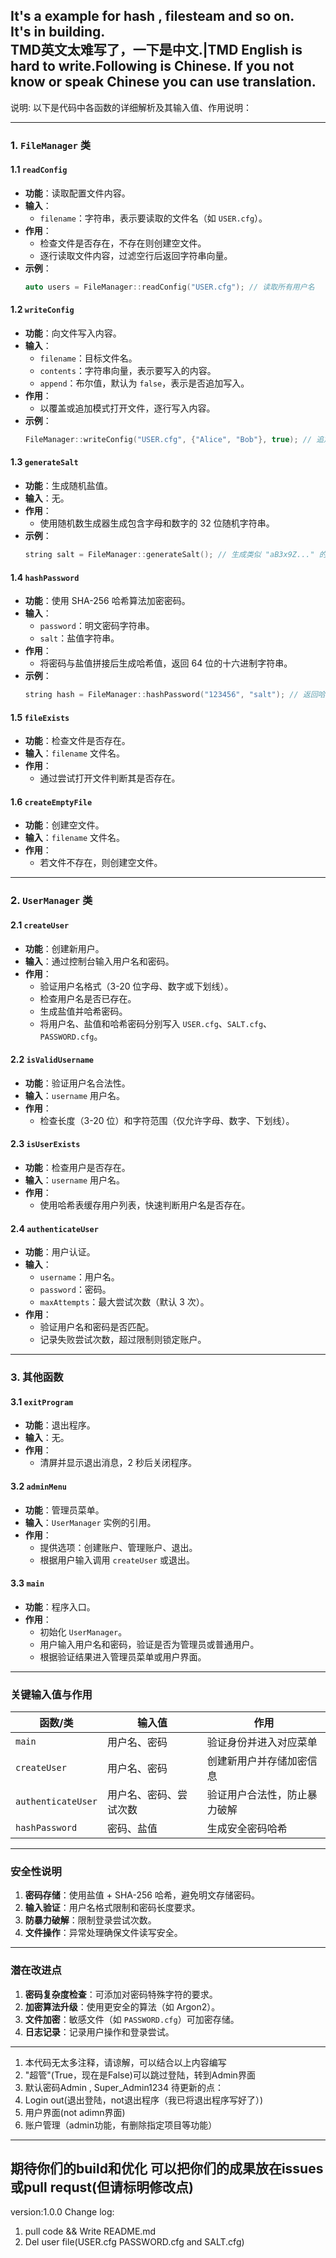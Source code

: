It's a example for hash , filesteam and so on.  
It's in building.  
TMD英文太难写了，一下是中文.|TMD English is hard to write.Following is Chinese.  If you not know or speak Chinese you can use translation.  
---
说明:
以下是代码中各函数的详细解析及其输入值、作用说明：

---

### **1. `FileManager` 类**
#### **1.1 `readConfig`**
- **功能**：读取配置文件内容。
- **输入**：
  - `filename`：字符串，表示要读取的文件名（如 `USER.cfg`）。
- **作用**：
  - 检查文件是否存在，不存在则创建空文件。
  - 逐行读取文件内容，过滤空行后返回字符串向量。
- **示例**：
  ```cpp
  auto users = FileManager::readConfig("USER.cfg"); // 读取所有用户名
  ```

#### **1.2 `writeConfig`**
- **功能**：向文件写入内容。
- **输入**：
  - `filename`：目标文件名。
  - `contents`：字符串向量，表示要写入的内容。
  - `append`：布尔值，默认为 `false`，表示是否追加写入。
- **作用**：
  - 以覆盖或追加模式打开文件，逐行写入内容。
- **示例**：
  ```cpp
  FileManager::writeConfig("USER.cfg", {"Alice", "Bob"}, true); // 追加两个用户名
  ```

#### **1.3 `generateSalt`**
- **功能**：生成随机盐值。
- **输入**：无。
- **作用**：
  - 使用随机数生成器生成包含字母和数字的 32 位随机字符串。
- **示例**：
  ```cpp
  string salt = FileManager::generateSalt(); // 生成类似 "aB3x9Z..." 的盐值
  ```

#### **1.4 `hashPassword`**
- **功能**：使用 SHA-256 哈希算法加密密码。
- **输入**：
  - `password`：明文密码字符串。
  - `salt`：盐值字符串。
- **作用**：
  - 将密码与盐值拼接后生成哈希值，返回 64 位的十六进制字符串。
- **示例**：
  ```cpp
  string hash = FileManager::hashPassword("123456", "salt"); // 返回哈希值如 "a1b2c3..."
  ```

#### **1.5 `fileExists`**
- **功能**：检查文件是否存在。
- **输入**：`filename` 文件名。
- **作用**：
  - 通过尝试打开文件判断其是否存在。

#### **1.6 `createEmptyFile`**
- **功能**：创建空文件。
- **输入**：`filename` 文件名。
- **作用**：
  - 若文件不存在，则创建空文件。

---

### **2. `UserManager` 类**
#### **2.1 `createUser`**
- **功能**：创建新用户。
- **输入**：通过控制台输入用户名和密码。
- **作用**：
  - 验证用户名格式（3-20 位字母、数字或下划线）。
  - 检查用户名是否已存在。
  - 生成盐值并哈希密码。
  - 将用户名、盐值和哈希密码分别写入 `USER.cfg`、`SALT.cfg`、`PASSWORD.cfg`。

#### **2.2 `isValidUsername`**
- **功能**：验证用户名合法性。
- **输入**：`username` 用户名。
- **作用**：
  - 检查长度（3-20 位）和字符范围（仅允许字母、数字、下划线）。

#### **2.3 `isUserExists`**
- **功能**：检查用户是否存在。
- **输入**：`username` 用户名。
- **作用**：
  - 使用哈希表缓存用户列表，快速判断用户名是否存在。

#### **2.4 `authenticateUser`**
- **功能**：用户认证。
- **输入**：
  - `username`：用户名。
  - `password`：密码。
  - `maxAttempts`：最大尝试次数（默认 3 次）。
- **作用**：
  - 验证用户名和密码是否匹配。
  - 记录失败尝试次数，超过限制则锁定账户。

---

### **3. 其他函数**
#### **3.1 `exitProgram`**
- **功能**：退出程序。
- **输入**：无。
- **作用**：
  - 清屏并显示退出消息，2 秒后关闭程序。

#### **3.2 `adminMenu`**
- **功能**：管理员菜单。
- **输入**：`UserManager` 实例的引用。
- **作用**：
  - 提供选项：创建账户、管理账户、退出。
  - 根据用户输入调用 `createUser` 或退出。

#### **3.3 `main`**
- **功能**：程序入口。
- **作用**：
  - 初始化 `UserManager`。
  - 用户输入用户名和密码，验证是否为管理员或普通用户。
  - 根据验证结果进入管理员菜单或用户界面。

---

### **关键输入值与作用**
| **函数/类**       | **输入值**              | **作用**                                |
|--------------------|-------------------------|----------------------------------------|
| `main`             | 用户名、密码            | 验证身份并进入对应菜单                  |
| `createUser`       | 用户名、密码            | 创建新用户并存储加密信息                |
| `authenticateUser` | 用户名、密码、尝试次数  | 验证用户合法性，防止暴力破解            |
| `hashPassword`     | 密码、盐值              | 生成安全密码哈希                        |

---

### **安全性说明**
1. **密码存储**：使用盐值 + SHA-256 哈希，避免明文存储密码。
2. **输入验证**：用户名格式限制和密码长度要求。
3. **防暴力破解**：限制登录尝试次数。
4. **文件操作**：异常处理确保文件读写安全。

---

### **潜在改进点**
1. **密码复杂度检查**：可添加对密码特殊字符的要求。
2. **加密算法升级**：使用更安全的算法（如 Argon2）。
3. **文件加密**：敏感文件（如 `PASSWORD.cfg`）可加密存储。
4. **日志记录**：记录用户操作和登录尝试。
-------------------------------------------------------------------------------------------------
1. 本代码无太多注释，请谅解，可以结合以上内容编写
2. "超管"(True，现在是False)可以跳过登陆，转到Admin界面
3. 默认密码Admin , Super_Admin1234
待更新的点：
1. Login out(退出登陆，not退出程序（我已将退出程序写好了）)
2. 用户界面(not adimn界面)
3. 账户管理（admin功能，有删除指定项目等功能）
------------------------------------------------------------------------------------------------------
期待你们的build和优化
可以把你们的成果放在issues或pull requst(但请标明修改点)
-----------------------------------------------------------------------------------------------
version:1.0.0
Change log:
1. pull code && Write README.md
2. Del user file(USER.cfg PASSWORD.cfg and SALT.cfg)
